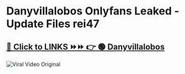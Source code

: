 
 # Danyvillalobos Onlyfans Leaked - Update Files rei47

## <h2><a href="https://clipsfans.com/Danyvillalobos&ref=git">🔗 Click to LINKS ⏩⏩ 👉 🟢 Danyvillalobos </a></h2>

<a href="https://clipsfans.com/Danyvillalobos&ref=git" rel="nofollow" data-target="animated-image.originalLink"><img src="https://i.ibb.co.com/xMMVF88/686577567.gif" alt="Viral Video Original" style="max-width: 100%; display: inline-block;" data-target="animated-image.originalImage"></a>

